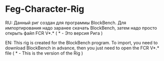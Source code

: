 # Feg-Character-Rig
RU:
Данный риг создан для программы BlockBench. Для импортирования надо заранее скачать BlockBench, затем надо просто открыть файл FCR V*.* ( * - Это версия Рига )

EN:
This rig is created for the BlockBench program. To import, you need to download BlockBench in advance, then you just need to open the FCR V*.* file ( * - This is the version of the Rig )
